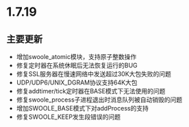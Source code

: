 # 1.7.19

主要更新
-----
* 增加swoole_atomic模块，支持原子整数操作
* 修复定时器在系统休眠后无法恢复运行的BUG
* 修复SSL服务器在慢速网络中发送超过30K大包失败的问题
* UDP/UDP6/UNIX_DGRAM协议支持64K大包
* 修复addtimer/tick定时器在BASE模式下无法使用的问题
* 修复swoole_process子进程退出时消息队列被自动销毁的问题
* 增加SWOOLE_BASE模式下对addProcess的支持
* 修复SWOOLE_KEEP发生段错误的问题




